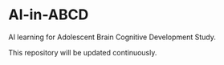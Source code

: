 # AI-in-ABCD
AI learning for Adolescent Brain Cognitive Development Study.

This repository will be updated continuously.
